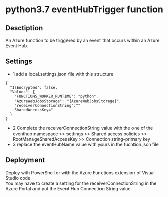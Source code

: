 # python3.7 eventHubTrigger function
## Desctiption
An Azure function to be triggered by an event that occurs within an Azure Event Hub. 
## Settings 
 - 1 add a local.settings.json file with this structure
```
{
  "IsEncrypted": false,
  "Values": {
    "FUNCTIONS_WORKER_RUNTIME": "python",
    "AzureWebJobsStorage": "{AzureWebJobsStorage}", 
    "receiverConnectionString":""
    SharedAccessKey="
  }
}
```
 - 2 
Complete the receiverConnectionString value with the one of the eventhub namespace >> settings >> Shared access policies >> RootManageSharedAccessKey >> Connection string–primary key    
 - 3 replace the eventHubName value with yours in the fucntion.json file
 ## Deployment
 Deploy with PowerShell or with the Azure Functions extension of Visual Studio code   
 You may have to create a setting for the receiverConnectionString in the Azure Portal and put the Event Hub Connection String value. 
 
